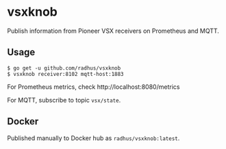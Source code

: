 # vsxknob

Publish information from Pioneer VSX receivers on Prometheus and MQTT.

## Usage

```
$ go get -u github.com/radhus/vsxknob
$ vsxknob receiver:8102 mqtt-host:1883
```

For Prometheus metrics, check http://localhost:8080/metrics

For MQTT, subscribe to topic `vsx/state`.

## Docker

Published manually to Docker hub as `radhus/vsxknob:latest`.
